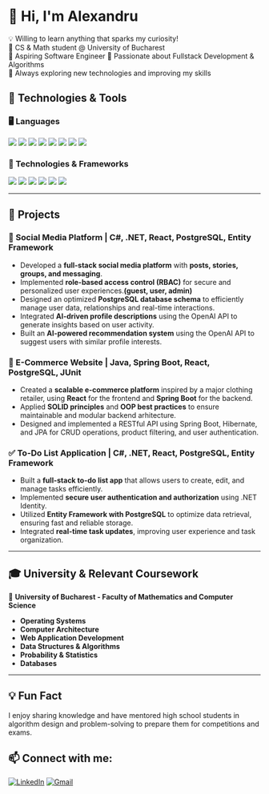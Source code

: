 # 👋 Hi, I'm Alexandru
💡 Willing to learn anything that sparks my curiosity!  
🔹 CS & Math student @ University of Bucharest  
🔹 Aspiring Software Engineer
🔹 Passionate about Fullstack Development & Algorithms  
🔹 Always exploring new technologies and improving my skills  


## 🔧 Technologies & Tools  

### 🖥️ Languages  
<p align="left">
  <img src="https://img.shields.io/badge/-C%23-239120?logo=c-sharp&logoColor=white"/>
  <img src="https://img.shields.io/badge/-Python-3776AB?logo=python&logoColor=white"/>
  <img src="https://shields.io/badge/JavaScript-F7DF1E?logo=JavaScript&logoColor=000"/>
  <img src="https://img.shields.io/badge/-Java-007396?logo=java&logoColor=white"/>
  <img src="https://img.shields.io/badge/-PostgreSQL-4169E1?logo=postgresql&logoColor=white"/>
  <img src="https://img.shields.io/badge/-CSS3-1572B6?logo=css3&logoColor=white"/>
  <img src="https://img.shields.io/badge/-C++-blue?logo=cplusplus"/>
  <img src="https://img.shields.io/badge/-Assembly-525252?logo=assemblyscript&logoColor=white"/>
</p>

### 🚀 Technologies & Frameworks  
<p align="left">
  <img src="https://img.shields.io/badge/-.NET-512BD4?logo=dotnet&logoColor=white"/>
  <img src="https://img.shields.io/badge/-React-61DAFB?logo=react&logoColor=white"/>
  <img src="https://img.shields.io/badge/-Spring%20Boot-6DB33F?logo=spring&logoColor=white"/>
  <img src="https://img.shields.io/badge/-Git-F05032?logo=git&logoColor=white"/>
  <img src="https://img.shields.io/badge/-Docker-2496ED?logo=docker&logoColor=white"/>
  <img src="https://img.shields.io/badge/-Linux-FCC624?logo=linux&logoColor=black"/>
</p>


---

## 🚀 Projects

### 📸 Social Media Platform | C#, .NET, React, PostgreSQL, Entity Framework
- Developed a **full-stack social media platform** with **posts, stories, groups, and messaging**.  
- Implemented **role-based access control (RBAC)** for secure and personalized user experiences.**(guest, user, admin)**
- Designed an optimized **PostgreSQL database schema** to efficiently manage user data, relationships and real-time interactions.  
- Integrated **AI-driven profile descriptions** using the OpenAI API to generate insights based on user activity.  
- Built an **AI-powered recommendation system** using the OpenAI API to suggest users with similar profile interests.  

### 🛒 E-Commerce Website | Java, Spring Boot, React, PostgreSQL, JUnit
- Created a **scalable e-commerce platform** inspired by a major clothing retailer, using **React** for the frontend and **Spring Boot** for the backend.  
- Applied **SOLID principles** and **OOP best practices** to ensure maintainable and modular backend arhitecture.
- Designed and implemented a RESTful API using Spring Boot, Hibernate, and JPA for CRUD operations, product filtering, and user authentication.

### ✅ To-Do List Application | C#, .NET, React, PostgreSQL, Entity Framework
- Built a **full-stack to-do list app** that allows users to create, edit, and manage tasks efficiently.  
- Implemented **secure user authentication and authorization** using .NET Identity.  
- Utilized **Entity Framework with PostgreSQL** to optimize data retrieval, ensuring fast and reliable storage.  
- Integrated **real-time task updates**, improving user experience and task organization.  

---

## 🎓 University & Relevant Coursework
📍 **University of Bucharest - Faculty of Mathematics and Computer Science**  
- **Operating Systems**  
- **Computer Architecture**  
- **Web Application Development**  
- **Data Structures & Algorithms**  
- **Probability & Statistics**  
- **Databases**  

---

## 💡 Fun Fact
I enjoy sharing knowledge and have mentored high school students in algorithm design and problem-solving to prepare them for competitions and exams.


## 📫 Connect with me:
[![LinkedIn](https://custom-icon-badges.demolab.com/badge/LinkedIn-0A66C2?logo=linkedin-white&logoColor=fff)](https://linkedin.com/in/alex-el-abassi)
[![Gmail](https://img.shields.io/badge/Gmail-D14836?logo=gmail&logoColor=white)](alexandrutamer@gmail.com)
